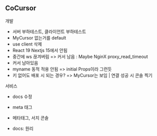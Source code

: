## CoCursor

개발

- 서버 부하테스트, 클라이언트 부하테스트
- MyCursor 없는거를 default
- use client 삭제
- React 19 Nextjs 15에서 안됨
- 중간에 ws 끊겨버림 => 커서 남음 : Maybe NginX proxy_read_timeout
- 커서 남아있음
- myname 동적 적용 안됨 => initial Props이라 그런듯
- 키 없어도 배포 시 되는 경우? => MyCursor는 보임 | 연결 성공 시 콘솔 찍기

서비스

- docs 수정
- meta 태그

- 메타태그, 서치 콘솔
- docs: 원리
